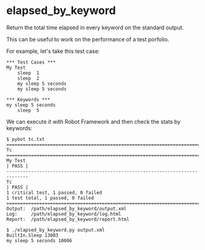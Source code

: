 elapsed_by_keyword
==================

Return the total time elapsed in every keyword on the standard output.

This can be useful to work on the performance of a test porfolio.

For example, let's take this test case:

    *** Test Cases ***
    My Test
        sleep  1
        sleep  2
        my sleep 5 seconds
        my sleep 5 seconds
    
    *** Keywords ***
    my sleep 5 seconds    
        sleep  5

We can execute it with Robot Framework and then check the stats by keywords:
    
    $ pybot tc.txt 
    ==============================================================================
    Tc                                                                            
    ==============================================================================
    My Test                                                               | PASS |
    ------------------------------------------------------------------------------
    Tc                                                                    | PASS |
    1 critical test, 1 passed, 0 failed
    1 test total, 1 passed, 0 failed
    ==============================================================================
    Output:  /path/elapsed_by_keyword/output.xml
    Log:     /path/elapsed_by_keyword/log.html
    Report:  /path/elapsed_by_keyword/report.html
    
    $ ./elapsed_by_keyword.py output.xml 
    BuiltIn.Sleep 13003
    my sleep 5 seconds 10006
